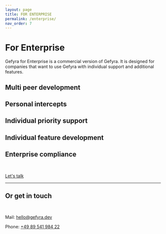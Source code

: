 ```yaml
---
layout: page
title: FOR ENTERPRISE
permalink: /enterprise/
nav_order: 7
---
```


# For Enterprise
Gefyra for Enterprise is a commercial version of Gefyra. It is designed for companies that want to use Gefyra with individual support and additional features.

## Multi peer development
## Personal intercepts 
## Individual priority support
## Individual feature development
## Enterprise compliance 
<br/>

[Let's talk](https://meetings.hubspot.com/hannes/gefyra-enterprise)
<hr/>

## Or get in touch
<br/>

Mail: [hello@gefyra.dev](mailto:hello@gefyra.dev)

Phone: [+49 89 541 984 22](tel:+498954198422)


